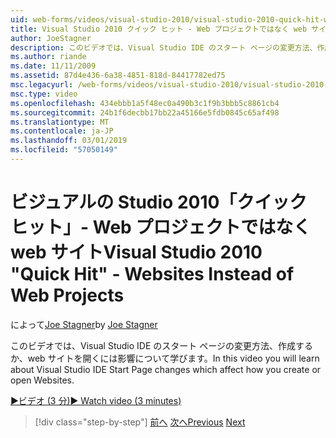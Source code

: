 ```yaml
---
uid: web-forms/videos/visual-studio-2010/visual-studio-2010-quick-hit-websites-instead-of-web-projects
title: Visual Studio 2010 クイック ヒット - Web プロジェクトではなく web サイト |Microsoft Docs
author: JoeStagner
description: このビデオでは、Visual Studio IDE のスタート ページの変更方法、作成するか、web サイトを開くには影響について学びます。
ms.author: riande
ms.date: 11/11/2009
ms.assetid: 87d4e436-6a38-4851-818d-84417782ed75
msc.legacyurl: /web-forms/videos/visual-studio-2010/visual-studio-2010-quick-hit-websites-instead-of-web-projects
msc.type: video
ms.openlocfilehash: 434ebbb1a5f48ec0a490b3c1f9b3bbb5c8861cb4
ms.sourcegitcommit: 24b1f6decbb17bb22a45166e5fdb0845c65af498
ms.translationtype: MT
ms.contentlocale: ja-JP
ms.lasthandoff: 03/01/2019
ms.locfileid: "57050149"
---
```

<a name="visual-studio-2010-quick-hit---websites-instead-of-web-projects"></a><span data-ttu-id="78bca-103">ビジュアルの Studio 2010「クイック ヒット」- Web プロジェクトではなく web サイト</span><span class="sxs-lookup"><span data-stu-id="78bca-103">Visual Studio 2010 "Quick Hit" - Websites Instead of Web Projects</span></span>
====================
<span data-ttu-id="78bca-104">によって[Joe Stagner](https://github.com/JoeStagner)</span><span class="sxs-lookup"><span data-stu-id="78bca-104">by [Joe Stagner](https://github.com/JoeStagner)</span></span>

<span data-ttu-id="78bca-105">このビデオでは、Visual Studio IDE のスタート ページの変更方法、作成するか、web サイトを開くには影響について学びます。</span><span class="sxs-lookup"><span data-stu-id="78bca-105">In this video you will learn about Visual Studio IDE Start Page changes which affect how you create or open Websites.</span></span> 

[<span data-ttu-id="78bca-106">&#9654;ビデオ (3 分)</span><span class="sxs-lookup"><span data-stu-id="78bca-106">&#9654; Watch video (3 minutes)</span></span>](https://channel9.msdn.com/Blogs/ASP-NET-Site-Videos/visual-studio-2010-quick-hit-websites-instead-of-web-projects)

> [!div class="step-by-step"]
> <span data-ttu-id="78bca-107">[前へ](visual-studio-2010-quick-hit-new-multi-targeting.md)
> [次へ](visual-studio-2010-quick-hit-snippets-intellisense.md)</span><span class="sxs-lookup"><span data-stu-id="78bca-107">[Previous](visual-studio-2010-quick-hit-new-multi-targeting.md)
[Next](visual-studio-2010-quick-hit-snippets-intellisense.md)</span></span>
